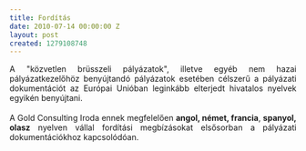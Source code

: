 ```yaml
---
title: Fordítás
date: 2010-07-14 00:00:00 Z
layout: post
created: 1279108748
---
```


<p style="text-align: justify;">A "közvetlen brüsszeli pályázatok", illetve egyéb nem hazai pályázatkezelőhöz benyújtandó  pályázatok  esetében célszerű a pályázati dokumentációt az Európai Unióban leginkább elterjedt hivatalos nyelvek egyikén benyújtani.</p> <p style="margin-top: 0.19in; margin-bottom: 0.19in; text-align: justify;">A Gold Consulting Iroda  ennek megfelelően <strong>angol, német, francia</strong>, <strong>spanyol, olasz</strong> nyelven vállal fordítási megbízásokat elsősorban a pályázati dokumentációkhoz kapcsolódóan.</p>
